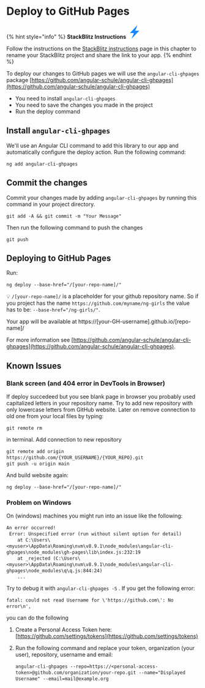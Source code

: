 # Deploy to GitHub Pages

{% hint style="info" %}
**StackBlitz Instructions** ![](<../../../.gitbook/assets/stackblitz-hint (1) (2).svg>)

Follow the instructions on the [StackBlitz instructions](stackblitz.md) page in this chapter to rename your StackBlitz project and share the link to your app.
{% endhint %}

To deploy our changes to GitHub pages we will use the `angular-cli-ghpages` package [https://github.com/angular-schule/angular-cli-ghpages](https://github.com/angular-schule/angular-cli-ghpages)

* You need to install `angular-cli-ghpages`
* You need to save the changes you made in the project
* Run the deploy command

## Install `angular-cli-ghpages`

We'll use an Angular CLI command to add this library to our app and automatically configure the deploy action. Run the following command:

```
ng add angular-cli-ghpages
```

## Commit the changes

Commit your changes made by adding `angular-cli-ghpages` by running this command in your project directory.

```
git add -A && git commit -m "Your Message"
```

Then run the following command to push the changes

```
git push
```

## Deploying to GitHub Pages

Run:

```
ng deploy --base-href="/[your-repo-name]/"
```

💡 `/[your-repo-name]/` is a placeholder for your github repository name. So if you project has the name `https://github.com/myname/ng-girls` the value has to be: `--base-href="/ng-girls/"`.

Your app will be available at https://\[your-GH-username].github.io/\[repo-name]/

For more information see [https://github.com/angular-schule/angular-cli-ghpages](https://github.com/angular-schule/angular-cli-ghpages).

## Known Issues

### Blank screen (and 404 error in DevTools in Browser)

If deploy succedeed but you see blank page in browser you probably used capitalized letters in your repository name. Try to add new repository with only lowercase letters from GitHub website. Later on remove connection to old one from your local files by typing:

```
git remote rm
```

in terminal. Add connection to new repository

```
git remote add origin https://github.com/{YOUR_USERNAME}/{YOUR_REPO}.git
git push -u origin main
```

And build website again:

```
ng deploy --base-href="/[your-repo-name]/"
```

### Problem on Windows

On (windows) machines you might run into an issue like the following:

```
An error occurred!
 Error: Unspecified error (run without silent option for detail)
    at C:\Users\<myuser>\AppData\Roaming\nvm\v8.9.1\node_modules\angular-cli-ghpages\node_modules\gh-pages\lib\index.js:232:19
    at _rejected (C:\Users\<myuser>\AppData\Roaming\nvm\v8.9.1\node_modules\angular-cli-ghpages\node_modules\q\q.js:844:24)
    ...
```

Try to debug it with `angular-cli-ghpages -S` . If you get the following error:

```
fatal: could not read Username for \'https://github.com\': No error\n',
```

you can do the following

1. Create a Personal Access Token here: [https://github.com/settings/tokens](https://github.com/settings/tokens)
2.  Run the following command and replace your token, organization (your user), repository, username and email:

    ```
    angular-cli-ghpages --repo=https://<personal-access-token>@github.com/organization/your-repo.git --name="Displayed Username" --email=mail@example.org
    ```

